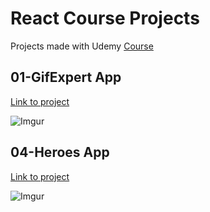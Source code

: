 # React Course Projects

Projects made with Udemy [Course](https://www.udemy.com/course/react-cero-experto/)

## 01-GifExpert App

[Link to project](https://react-gif-expert.netlify.app/)

![Imgur](https://i.imgur.com/1odUazH.png)

## 04-Heroes App

[Link to project](https://react-heroapp.netlify.app)

![Imgur](https://i.imgur.com/oJUoR0n.png)